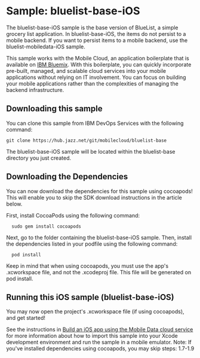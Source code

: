 Sample: bluelist-base-iOS
===

The bluelist-base-iOS sample is the base version of BlueList, a simple grocery list application.  In bluelist-base-iOS, the items do not persist to a mobile backend. If you want to persist items to a mobile backend, use the bluelist-mobiledata-iOS sample.

This sample works with the Mobile Cloud, an application boilerplate that is available on [IBM Bluemix](https://www.ng.bluemix.net).  With this boilerplate, you can quickly incorporate pre-built, managed, and scalable cloud services into your mobile applications without relying on IT involvement. You can focus on building your mobile applications rather than the complexities of managing the backend infrastructure.


Downloading this sample
---

You can clone this sample from IBM DevOps Services with the following command:

    git clone https://hub.jazz.net/git/mobilecloud/bluelist-base

The bluelist-base-iOS sample will be located within the bluelist-base directory you just created.

Downloading the Dependencies
---

You can now download the dependencies for this sample using cocoapods!
This will enable you to skip the SDK download instructions in the article below.

First, install CocoaPods using the following command:

      sudo gem install cocoapods

Next, go to the folder containing the bluelist-base-iOS sample.  Then, install the
dependencies listed in your podfile using the following command:

      pod install

Keep in mind that when using cocoapods, you must use the app's .xcworkspace file, and not
the .xcodeproj file. This file will be generated on pod install.


Running this iOS sample (bluelist-base-iOS)
---

You may now open the project's .xcworkspace file (if using cocoapods), and get started!

See the instructions in [Build an iOS app using the Mobile Data cloud service](http://www.ibm.com/developerworks/library/mo-ios-mobiledata-app/index.html) for more information about how to import this sample into your Xcode development environment and run the sample in a mobile emulator.
Note: If you've installed dependencies using cocoapods, you may skip steps: 1.7-1.9
